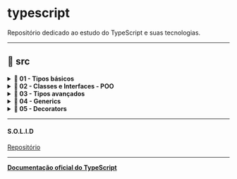 # typescript
Repositório dedicado ao estudo do TypeScript e suas tecnologias.

---
## 📂 src

<details><summary><b> 📂 01 - Tipos básicos</b></summary>

*  01 - [annotations](src/01%20-%20Tipos%20Básicos/01%20-%20annotations)
*  02 - [any](src/01%20-%20Tipos%20Básicos/02%20-%20any)
*  03 - [void](src/01%20-%20Tipos%20Básicos/03%20-%20void)
*  04 - [object](src/01%20-%20Tipos%20Básicos/04%20-%20object)
*  05 - [array](src/01%20-%20Tipos%20Básicos/05%20-%20array)
*  06 - [tupla](src/01%20-%20Tipos%20Básicos/06%20-%20tupla)
*  07 - [null - undefined](src/01%20-%20Tipos%20Básicos/07%20-%20null%20-%20undefined)
*  08 - [never](src/01%20-%20Tipos%20Básicos/08%20-%20never)
*  09 - [enum](src/01%20-%20Tipos%20Básicos/09%20-%20enum)
*  10 - [unknown](src/01%20-%20Tipos%20Básicos/10%20-%20unknown)
*  11 - [union types](src/01%20-%20Tipos%20Básicos/11%20-%20union%20types)
*  12 - [tipos literais](src/01%20-%20Tipos%20Básicos/12%20-%20tipos%20literais)
*  13 - [type alias](src/01%20-%20Tipos%20Básicos/13%20-%20type%20alias)
*  14 - [intersection types](src/01%20-%20Tipos%20Básicos/14%20-%20intersection%20types)
*  15 - [funções](src/01%20-%20Tipos%20Básicos/15%20-%20funções)
*  16 - [strutural typing](src/01%20-%20Tipos%20Básicos/16%20-%20strutural%20typing)
*  17 - [type assertions](src/01%20-%20Tipos%20Básicos/17%20-%20type%20assertions)
*  18 - [webpack](src/01%20-%20Tipos%20Básicos/18%20-%20webpack)
*  19 - [exercicio](src/01%20-%20Tipos%20Básicos/19%20-%20exercicio)
*  20 - [this em funções](src/01%20-%20Tipos%20Básicos/20%20-%20this%20em%20funções)
</details>

<details><summary><b> 📂 02 - Classes e Interfaces - POO</b></summary>

*  01 - [classes](src/02%20-%20Classes%20e%20Interfaces%20POO/01%20-%20classes)
*  02 - [public e private](src/02%20-%20Classes%20e%20Interfaces%20POO/02%20-%20public%20e%20private)
*  03 - [herança + diagrama UML](src/02%20-%20Classes%20e%20Interfaces%20POO/03%20-%20herança%20+%20diagrama%20UML)
*  04 - [super](./src/02%20-%20Classes%20e%20Interfaces%20POO/04%20-%20super)
*  05 - [protected](./src/02%20-%20Classes%20e%20Interfaces%20POO/05%20-%20protected)
*  06 - [getters e setters](./src/02%20-%20Classes%20e%20Interfaces%20POO/06%20-%20getters%20e%20setters)
*  07 - [static](./src/02%20-%20Classes%20e%20Interfaces%20POO/07%20-%20static)
*  08 - [construtor](./src/02%20-%20Classes%20e%20Interfaces%20POO/08%20-%20construtor%20privado)
*  09 - [abstract](./src/02%20-%20Classes%20e%20Interfaces%20POO/09%20-%20abstract)
*  10 - [associação + diagrama UML](./src/02%20-%20Classes%20e%20Interfaces%20POO/10%20-%20associação%20+%20diagrama%20UML)
*  11 - [agregação + UML](./src/02%20-%20Classes%20e%20Interfaces%20POO/11%20-%20agregação%20+%20UML)
*  12 - [composição](./src/02%20-%20Classes%20e%20Interfaces%20POO/12%20-%20composição)
*  13 - [Type Alias em Classes](./src/02%20-%20Classes%20e%20Interfaces%20POO/13%20-%20Type%20Alias%20em%20Classes)
*  14 - [interfaces](./src/02%20-%20Classes%20e%20Interfaces%20POO/14%20-%20interfaces)
*  15 - [exercício player](./src/02%20-%20Classes%20e%20Interfaces%20POO/15%20-%20exercício%20player)
*  16 - [interface parte 2](./src/02%20-%20Classes%20e%20Interfaces%20POO/16%20-%20interface%20parte%202)
</details>

<details><summary><b> 📂 03 - Tipos avançados</b></summary>

*  01 - [type guards](./src/03%20-%20Tipos%20avançados/01%20-%20type%20guards)
*  02 - [keyof e typeof](./src/03%20-%20Tipos%20avançados/02%20-%20keyof%20e%20typeof)
*  03 - [chaves em tipos](./src/03%20-%20Tipos%20avançados/03%20-%20chaves%20em%20tipos)
*  04 - [this polimorfico](./src/03%20-%20Tipos%20avançados/04%20-%20this%20polimorfico)
*  05 - [overload funções](./src/03%20-%20Tipos%20avançados/05%20-%20overload%20funções)
*  06 - [operators ES2020](./src/03%20-%20Tipos%20avançados/06%20-%20operators%20ES2020)
</details>

<details><summary><b> 📂 04 - Generics</b></summary>

*  01 - [generics 1 (Introdução)](./src/04%20-%20Generics/01%20-%20generics%201)
*  02 - [generics 2 (Array e Promises são generics)](./src/04%20-%20Generics/02%20-%20generics%202)
*  03 - [generics 3 (Interfaces e Type Alias)](./src/04%20-%20Generics/03%20-%20generics%203)
*  04 - [restrições em generics (constraints)](./src/04%20-%20Generics/04%20-%20restrições%20em%20generics)
*  05 - [generics com classe (implementação TAD pilha)](./src/04%20-%20Generics/05%20-%20generics%20com%20classe%20(TAD%20pilha))
*  06 - [generics com intersection](./src/04%20-%20Generics/06%20-%20generics%20com%20intersection)
*  07 - [type predicate](./src/04%20-%20Generics/07%20-%20type%20predicate)
*  08 - [utility types](./src/04%20-%20Generics/08%20-%20utility%20types)
*  09 - [exercício](./src/04%20-%20Generics/09%20-%20exercício)

</details>

<details><summary><b> 📂 05 - Decorators</b></summary>

* 01 - [decorator class 1](./src/05%20-%20Decorators/01%20-%20decorator%20class%201)
* 02 - [decorator class 2](./src/05%20-%20Decorators/02%20-%20decorator%20class%202)
* 03 - [decorator factories](./src/05%20-%20Decorators/03%20-%20decorator%20factories)
* 04 - [decorator composition](./src/05%20-%20Decorators/04%20-%20decorator%20composition)
* 05 - [method decorator](./src/05%20-%20Decorators/05%20-%20method%20decorator)
* 06 - [parameter decorator](./src/05%20-%20Decorators/06%20-%20parameter%20decorator)
* 07 - [property decorator](./src/05%20-%20Decorators/07%20-%20property%20decorator)
* 08 - [todos os decoradores](./src/05%20-%20Decorators/08%20-%20todos%20os%20decoradores)

</details>

---

#### S.O.L.I.D
[Repositório](https://github.com/rubens-lavor/S.O.L.I.D)



---
**[Documentação oficial do TypeScript](https://www.typescriptlang.org/docs/handbook/intro.html)**